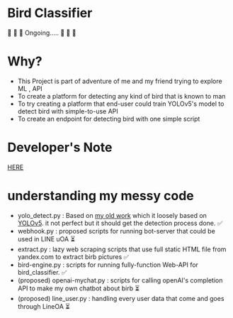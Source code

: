 # Bird Classifier
:triumph: :triumph:  :triumph: Ongoing..... :triumph: :triumph: :triumph:

# Why?
- This Project is part of adventure of me and my friend trying to explore ML , API 
- To create a platform for detecting any kind of bird that is known to man
- To try creating a platform that end-user could train YOLOv5's model to detect bird with simple-to-use API
- To create an endpoint for detecting bird with one simple script

# Developer's Note
[HERE](developer_note.md)

# understanding my messy code
- yolo_detect.py : Based on [my old work](https://github.com/RioRocker97/my_yolov5) which it loosely based on [YOLOv5](https://github.com/ultralytics/yolov5/blob/master/detect.py). it not perfect but it should get the detection process done. :white_check_mark:
- webhook.py : proposed scripts for running bot-server that could be used in LINE uOA :hourglass_flowing_sand:
- extract.py : lazy web scraping scripts that use full static HTML file from yandex.com to extract birb pictures :white_check_mark:
- bird-engine.py : scripts for running fully-function Web-API for bird_classifier. :white_check_mark:
- (proposed) openai-mychat.py : scripts for calling openAI's completion API to make my own chatbot about birb :hourglass_flowing_sand:
- (proposed) line_user.py : handling every user data that come and goes through LineOA :hourglass_flowing_sand:
